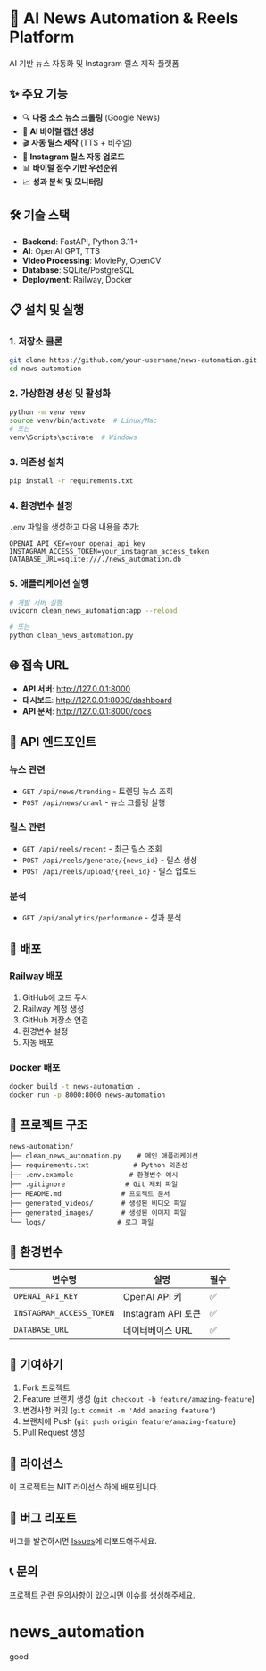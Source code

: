 # 🚀 AI News Automation & Reels Platform

AI 기반 뉴스 자동화 및 Instagram 릴스 제작 플랫폼

## ✨ 주요 기능

- 🔍 **다중 소스 뉴스 크롤링** (Google News)
- 🤖 **AI 바이럴 캡션 생성**
- 🎬 **자동 릴스 제작** (TTS + 비주얼)
- 📱 **Instagram 릴스 자동 업로드**
- 📊 **바이럴 점수 기반 우선순위**
- 📈 **성과 분석 및 모니터링**

## 🛠️ 기술 스택

- **Backend**: FastAPI, Python 3.11+
- **AI**: OpenAI GPT, TTS
- **Video Processing**: MoviePy, OpenCV
- **Database**: SQLite/PostgreSQL
- **Deployment**: Railway, Docker

## 📋 설치 및 실행

### 1. 저장소 클론
```bash
git clone https://github.com/your-username/news-automation.git
cd news-automation
```

### 2. 가상환경 생성 및 활성화
```bash
python -m venv venv
source venv/bin/activate  # Linux/Mac
# 또는
venv\Scripts\activate  # Windows
```

### 3. 의존성 설치
```bash
pip install -r requirements.txt
```

### 4. 환경변수 설정
`.env` 파일을 생성하고 다음 내용을 추가:
```env
OPENAI_API_KEY=your_openai_api_key
INSTAGRAM_ACCESS_TOKEN=your_instagram_access_token
DATABASE_URL=sqlite:///./news_automation.db
```

### 5. 애플리케이션 실행
```bash
# 개발 서버 실행
uvicorn clean_news_automation:app --reload

# 또는
python clean_news_automation.py
```

## 🌐 접속 URL

- **API 서버**: http://127.0.0.1:8000
- **대시보드**: http://127.0.0.1:8000/dashboard
- **API 문서**: http://127.0.0.1:8000/docs

## 📱 API 엔드포인트

### 뉴스 관련
- `GET /api/news/trending` - 트렌딩 뉴스 조회
- `POST /api/news/crawl` - 뉴스 크롤링 실행

### 릴스 관련
- `GET /api/reels/recent` - 최근 릴스 조회
- `POST /api/reels/generate/{news_id}` - 릴스 생성
- `POST /api/reels/upload/{reel_id}` - 릴스 업로드

### 분석
- `GET /api/analytics/performance` - 성과 분석

## 🚀 배포

### Railway 배포
1. GitHub에 코드 푸시
2. Railway 계정 생성
3. GitHub 저장소 연결
4. 환경변수 설정
5. 자동 배포

### Docker 배포
```bash
docker build -t news-automation .
docker run -p 8000:8000 news-automation
```

## 📁 프로젝트 구조

```
news-automation/
├── clean_news_automation.py    # 메인 애플리케이션
├── requirements.txt           # Python 의존성
├── .env.example              # 환경변수 예시
├── .gitignore               # Git 제외 파일
├── README.md               # 프로젝트 문서
├── generated_videos/       # 생성된 비디오 파일
├── generated_images/       # 생성된 이미지 파일
└── logs/                  # 로그 파일
```

## 🔧 환경변수

| 변수명 | 설명 | 필수 |
|--------|------|------|
| `OPENAI_API_KEY` | OpenAI API 키 | ✅ |
| `INSTAGRAM_ACCESS_TOKEN` | Instagram API 토큰 | ✅ |
| `DATABASE_URL` | 데이터베이스 URL | ✅ |

## 🤝 기여하기

1. Fork 프로젝트
2. Feature 브랜치 생성 (`git checkout -b feature/amazing-feature`)
3. 변경사항 커밋 (`git commit -m 'Add amazing feature'`)
4. 브랜치에 Push (`git push origin feature/amazing-feature`)
5. Pull Request 생성

## 📝 라이선스

이 프로젝트는 MIT 라이선스 하에 배포됩니다.

## 🐛 버그 리포트

버그를 발견하시면 [Issues](https://github.com/your-username/news-automation/issues)에 리포트해주세요.

## 📞 문의

프로젝트 관련 문의사항이 있으시면 이슈를 생성해주세요.
# news_automation
good
